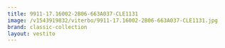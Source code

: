 ```yaml
---
title: 9911-17.16002-2B06-663A037-CLE1131
image: /v1543919832/viterbo/9911-17.16002-2B06-663A037-CLE1131.jpg
brand: classic-collection
layout: vestito
---
```

